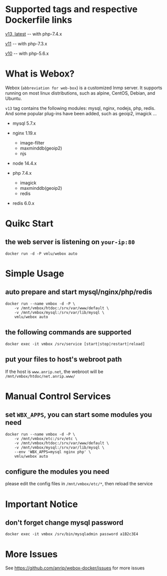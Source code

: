 # Supported tags and respective Dockerfile links

[v13, latest](https://github.com/anrip/webox-docker) -- with php-7.4.x

[v11](https://github.com/anrip/webox-docker/tree/v11.x) -- with php-7.3.x

[v10](https://github.com/anrip/webox-docker/tree/v10.x) -- with php-5.6.x

# What is Webox?

Webox (`abbreviation for web-box`) is a customized lnmp server. It supports running on most linux distributions, such as alpine, CentOS, Debian, and Ubuntu.

`v13` tag contains the following modules: mysql, nginx, nodejs, php, redis. And some popular plug-ins have been added, such as geoip2, imagick ...

- mysql 5.7.x

- nginx 1.19.x

  - image-filter
  - maxminddb(geoip2)
  - njs

- node 14.4.x

- php 7.4.x

  - imagick
  - maxminddb(geoip2)
  - redis

- redis 6.0.x

# Quikc Start

## the web server is listening on `your-ip:80`

```shell
docker run -d -P vmlu/webox auto
```

# Simple Usage

## auto prepare and start mysql/nginx/php/redis

```shell
docker run --name vmbox -d -P \
    -v /mnt/vmbox/htdoc:/srv/var/www/default \
    -v /mnt/vmbox/mysql:/srv/var/lib/mysql \
    vmlu/webox auto
```

## the following commands are supported

```shell
docker exec -it vmbox /srv/service [start|stop|restart|reload]
```

## put your files to host's webroot path

If the host is `www.anrip.net`, the webroot will be `/mnt/vmbox/htdoc/net.anrip.www/`

# Manual Control Services

## set `WBX_APPS`, you can start some modules you need

```shell
docker run --name vmbox -d -P \
    -v /mnt/vmbox/etc:/srv/etc \
    -v /mnt/vmbox/htdoc:/srv/var/www/default \
    -v /mnt/vmbox/mysql:/srv/var/lib/mysql \
    --env 'WBX_APPS=mysql nginx php' \
    vmlu/webox auto
```

## configure the modules you need

please edit the config files in `/mnt/vmbox/etc/*`, then reload the service

# Important Notice

## don't forget change mysql password

```shell
docker exec -it vmbox /srv/bin/mysqladmin password a1B2c3E4
```

# More Issues

See https://github.com/anrip/webox-docker/issues for more issues
